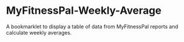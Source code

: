 # MyFitnessPal-Weekly-Average
A bookmarklet to display a table of data from MyFitnessPal reports and calculate weekly averages.
